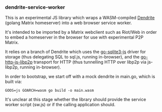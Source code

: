 ### dendrite-service-worker

This is an experimental JS library which wraps a WASM-compiled
[Dendrite](https://github.com/matrix-org/dendrite) (golang Matrix homeserver)
into a web browser service worker.

It's intended to be imported by a Matrix webclient such as Riot/Web in order
to embed a homeserver in the browser for use with experimental P2P Matrix.

It relies on a branch of Dendrite which uses the
[go-sqlite3-js](https://github.com/matrix-org/go-sqlite3-js) driver for
storage (thus delegating SQL to sql.js, running in-browser), and the
[go-http-js-libp2p](https://github.com/matrix-org/go-http-js-libp2p) transport
for HTTP (thus tunnelling HTTP over libp2p via js-libp2p, running
in-browser).

In order to bootstrap, we start off with a mock dendrite in main.go, which is built via:

`GOOS=js GOARCH=wasm go build -o main.wasm`

It's unclear at this stage whether the library should provide the service worker
script (sw.js) or if the calling application should.
